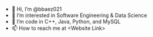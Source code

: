 - 👋 Hi, I’m @bbaez021
- 👀 I’m interested in Software Engineering & Data Science
- 🌱 I’m code in C++, Java, Python, and MySQL
- 📫 How to reach me at \<Website Link\>

<!---
bbaez021/bbaez021 is a ✨ special ✨ repository because its `README.md` (this file) appears on your GitHub profile.
You can click the Preview link to take a look at your changes.
--->
